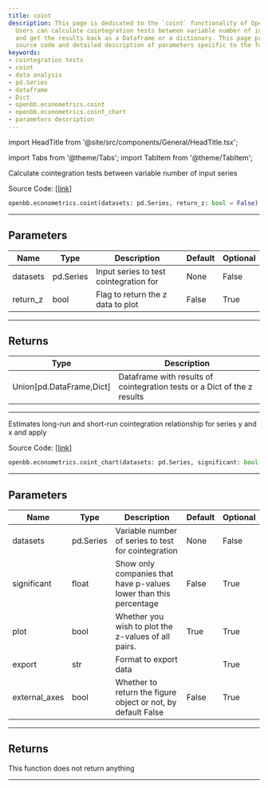 ```yaml
---
title: coint
description: This page is dedicated to the `coint` functionality of OpenBB Terminal.
  Users can calculate cointegration tests between variable number of input series,
  and get the results back as a Dataframe or a dictionary. This page provides the
  source code and detailed description of parameters specific to the function.
keywords:
- cointegration tests
- coint
- data analysis
- pd.Series
- dataframe
- Dict
- openbb.econometrics.coint
- openbb.econometrics.coint_chart
- parameters description
---
```


import HeadTitle from '@site/src/components/General/HeadTitle.tsx';

<HeadTitle title="econometrics.coint - Reference | OpenBB SDK Docs" />

import Tabs from '@theme/Tabs';
import TabItem from '@theme/TabItem';

<Tabs>
<TabItem value="model" label="Model" default>

Calculate cointegration tests between variable number of input series

Source Code: [[link](https://github.com/OpenBB-finance/OpenBBTerminal/tree/main/openbb_terminal/econometrics/econometrics_model.py#L264)]

```python wordwrap
openbb.econometrics.coint(datasets: pd.Series, return_z: bool = False)
```

---

## Parameters

| Name | Type | Description | Default | Optional |
| ---- | ---- | ----------- | ------- | -------- |
| datasets | pd.Series | Input series to test cointegration for | None | False |
| return_z | bool | Flag to return the z data to plot | False | True |


---

## Returns

| Type | Description |
| ---- | ----------- |
| Union[pd.DataFrame,Dict] | Dataframe with results of cointegration tests or a Dict of the z results |
---



</TabItem>
<TabItem value="view" label="Chart">

Estimates long-run and short-run cointegration relationship for series y and x and apply

Source Code: [[link](https://github.com/OpenBB-finance/OpenBBTerminal/tree/main/openbb_terminal/econometrics/econometrics_view.py#L478)]

```python wordwrap
openbb.econometrics.coint_chart(datasets: pd.Series, significant: bool = False, plot: bool = True, export: str = "", sheet_name: Optional[str] = None, external_axes: bool = False)
```

---

## Parameters

| Name | Type | Description | Default | Optional |
| ---- | ---- | ----------- | ------- | -------- |
| datasets | pd.Series | Variable number of series to test for cointegration | None | False |
| significant | float | Show only companies that have p-values lower than this percentage | False | True |
| plot | bool | Whether you wish to plot the z-values of all pairs. | True | True |
| export | str | Format to export data |  | True |
| external_axes | bool | Whether to return the figure object or not, by default False | False | True |


---

## Returns

This function does not return anything

---



</TabItem>
</Tabs>
